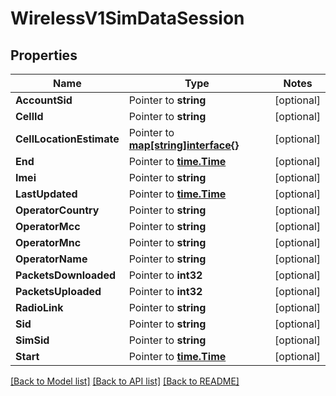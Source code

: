 # WirelessV1SimDataSession

## Properties
Name | Type | Notes
------------ | ------------- | -------------
**AccountSid** | Pointer to **string** | [optional] 
**CellId** | Pointer to **string** | [optional] 
**CellLocationEstimate** | Pointer to [**map[string]interface{}**](.md) | [optional] 
**End** | Pointer to [**time.Time**](time.Time.md) | [optional] 
**Imei** | Pointer to **string** | [optional] 
**LastUpdated** | Pointer to [**time.Time**](time.Time.md) | [optional] 
**OperatorCountry** | Pointer to **string** | [optional] 
**OperatorMcc** | Pointer to **string** | [optional] 
**OperatorMnc** | Pointer to **string** | [optional] 
**OperatorName** | Pointer to **string** | [optional] 
**PacketsDownloaded** | Pointer to **int32** | [optional] 
**PacketsUploaded** | Pointer to **int32** | [optional] 
**RadioLink** | Pointer to **string** | [optional] 
**Sid** | Pointer to **string** | [optional] 
**SimSid** | Pointer to **string** | [optional] 
**Start** | Pointer to [**time.Time**](time.Time.md) | [optional] 

[[Back to Model list]](../README.md#documentation-for-models) [[Back to API list]](../README.md#documentation-for-api-endpoints) [[Back to README]](../README.md)


